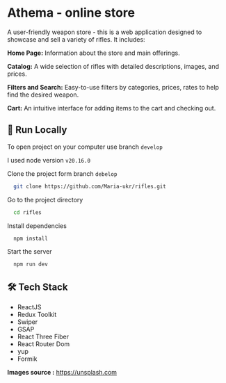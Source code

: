 
# Athema - online store 

A user-friendly weapon store - this is a web application designed to showcase and sell a variety of rifles. It includes:

**Home Page:** Information about the store and main offerings.

**Catalog:** A wide selection of rifles with detailed descriptions, images, and prices.

**Filters and Search:** Easy-to-use filters by categories, prices, rates to help find the desired weapon.

**Cart:** An intuitive interface for adding items to the cart and checking out.
## 🚀 Run Locally

To open project on your computer use branch `develop`

I used node version `v20.16.0`

Clone the project form branch `debelop`

```bash
  git clone https://github.com/Maria-ukr/rifles.git
```

Go to the project directory

```bash
  cd rifles
```

Install dependencies

```bash
  npm install
```

Start the server

```bash
  npm run dev
```

## 🛠 Tech Stack

- ReactJS
- Redux Toolkit
- Swiper
- GSAP
- React Three Fiber
- React Router Dom
- yup
- Formik

**Images source :** https://unsplash.com
